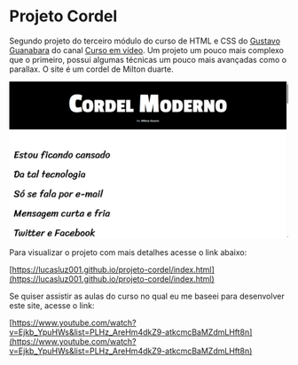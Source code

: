 # Projeto Cordel

Segundo projeto do terceiro módulo do curso de HTML e CSS do [Gustavo Guanabara](https://github.com/gustavoguanabara) do canal [Curso em vídeo](https://www.youtube.com/c/CursoemV%C3%ADdeo). Um projeto um pouco mais complexo que o primeiro, possui algumas técnicas um pouco mais avançadas como o parallax. O site é um cordel de Milton duarte.

![imagem](cordel.png)

<p>Para visualizar o projeto com mais detalhes acesse o link abaixo:</p>

[https://lucasluz001.github.io/projeto-cordel/index.html](https://lucasluz001.github.io/projeto-cordel/index.html)

<p>Se quiser assistir as aulas do curso no qual eu me baseei para desenvolver este site, acesse o link:</p>

[https://www.youtube.com/watch?v=Ejkb_YpuHWs&list=PLHz_AreHm4dkZ9-atkcmcBaMZdmLHft8n](https://www.youtube.com/watch?v=Ejkb_YpuHWs&list=PLHz_AreHm4dkZ9-atkcmcBaMZdmLHft8n)